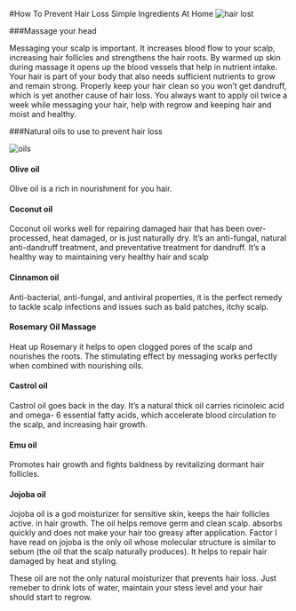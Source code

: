 #How To Prevent Hair Loss Simple Ingredients At Home
![hair lost](http://www.hairtransplantdelhi.org/wp-content/uploads/2014/11/Find-Reasons-and-treatments-for-your-excessive-Hair-Fall.jpg)

###Massage your head
<p> Messaging your scalp is important. It increases blood flow to your scalp, increasing hair follicles and strengthens the hair roots. By warmed up skin during massage it opens up the blood vessels that help in nutrient intake. Your hair is part of your body that also needs sufficient nutrients to grow and remain strong. Properly keep your hair clean so you won’t get dandruff, which is yet another cause of hair loss. You always want to apply oil twice a week while messaging your hair, help with regrow and keeping hair and moist and healthy.

###Natural oils to use to prevent hair loss

![oils](https://farm9.staticflickr.com/8592/16529792679_0944cc4bb8_o.png)

#### Olive oil
Olive oil is a rich in nourishment for you hair. 

#### Coconut oil
<p> Coconut oil works well for repairing damaged hair that has been over-processed, heat damaged, or is just naturally dry. It’s an anti-fungal, natural anti-dandruff treatment, and preventative treatment for dandruff. It’s a healthy way to maintaining very healthy hair and scalp

#### Cinnamon oil
<p> Anti-bacterial, anti-fungal, and antiviral properties, it is the perfect remedy to tackle scalp infections and issues such as bald patches, itchy scalp.


#### Rosemary Oil Massage
<p> Heat up Rosemary it helps to open clogged pores of the scalp and nourishes the roots. The stimulating effect by messaging works perfectly when combined with nourishing oils.


#### Castrol oil
<p> Castrol oil goes back in the day. It’s a natural thick oil carries ricinoleic acid and omega- 6 essential fatty acids, which accelerate blood circulation to the scalp, and increasing hair growth.

#### Emu oil
<p> Promotes hair growth and fights baldness by revitalizing dormant hair follicles.

#### Jojoba oil
<p> Jojoba oil is a god moisturizer for sensitive skin, keeps the hair follicles active. in hair growth. The oil helps remove germ and clean scalp. 
 absorbs quickly and does not make your hair too greasy after application. Factor I have read on jojoba is the only oil whose molecular structure is similar to sebum (the oil that the scalp naturally produces). It helps to repair hair damaged by heat and styling.

<p> These oil are not the only natural moisturizer that prevents hair loss. Just remeber to drink lots of water, maintain your stess level and your hair should start to regrow. 
